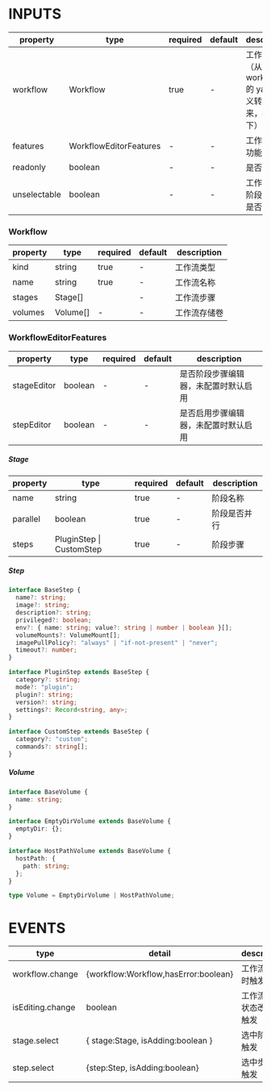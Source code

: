 [//]: # "business-bricks/ci/workflow-editor.ts"

# INPUTS

| property     | type                   | required | default | description                                              |
| ------------ | ---------------------- | -------- | ------- | -------------------------------------------------------- |
| workflow     | Workflow               | true     | -       | 工作流定义（从 workload 的 yaml 定义转换而来，参考如下） |
| features     | WorkflowEditorFeatures | -        | -       | 工作流编辑功能                                           |
| readonly     | boolean                | -        | -       | 是否可编辑                                               |
| unselectable | boolean                | -        | -       | 工作流中的阶段，步骤是否可选择                           |

### Workflow

| property | type     | required | default | description  |
| -------- | -------- | -------- | ------- | ------------ |
| kind     | string   | true     | -       | 工作流类型   |
| name     | string   | true     | -       | 工作流名称   |
| stages   | Stage[]  |          | -       | 工作流步骤   |
| volumes  | Volume[] | -        | -       | 工作流存储卷 |

### WorkflowEditorFeatures

| property    | type    | required | default | description                          |
| ----------- | ------- | -------- | ------- | ------------------------------------ |
| stageEditor | boolean | -        | -       | 是否阶段步骤编辑器，未配置时默认启用 |
| stepEditor  | boolean | -        | -       | 是否启用步骤编辑器，未配置时默认启用 |

##### Stage

| property | type                     | required | default | description  |
| -------- | ------------------------ | -------- | ------- | ------------ |
| name     | string                   | true     | -       | 阶段名称     |
| parallel | boolean                  | true     | -       | 阶段是否并行 |
| steps    | PluginStep \| CustomStep | true     | -       | 阶段步骤     |

##### Step

```typescript
interface BaseStep {
  name?: string;
  image?: string;
  description?: string;
  privileged?: boolean;
  env?: { name: string; value?: string | number | boolean }[];
  volumeMounts?: VolumeMount[];
  imagePullPolicy?: "always" | "if-not-present" | "never";
  timeout?: number;
}

interface PluginStep extends BaseStep {
  category?: string;
  mode?: "plugin";
  plugin?: string;
  version?: string;
  settings?: Record<string, any>;
}

interface CustomStep extends BaseStep {
  category?: "custom";
  commands?: string[];
}
```

##### Volume

```typescript
interface BaseVolume {
  name: string;
}

interface EmptyDirVolume extends BaseVolume {
  emptyDir: {};
}

interface HostPathVolume extends BaseVolume {
  hostPath: {
    path: string;
  };
}

type Volume = EmptyDirVolume | HostPathVolume;
```

# EVENTS

| type             | detail                               | description              |
| ---------------- | ------------------------------------ | ------------------------ |
| workflow.change  | {workflow:Workflow,hasError:boolean} | 工作流变更时触发         |
| isEditing.change | boolean                              | 工作流编辑状态改变时触发 |
| stage.select     | { stage:Stage, isAdding:boolean }    | 选中阶段时触发           |
| step.select      | {step:Step, isAdding:boolean}        | 选中步骤时触发           |
